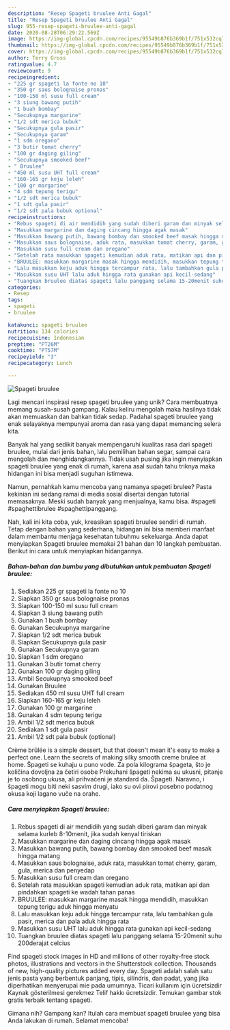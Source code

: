 ```yaml
---
description: "Resep Spageti bruulee Anti Gagal"
title: "Resep Spageti bruulee Anti Gagal"
slug: 955-resep-spageti-bruulee-anti-gagal
date: 2020-08-28T06:29:22.569Z
image: https://img-global.cpcdn.com/recipes/95549b876b369b1f/751x532cq70/spageti-bruulee-foto-resep-utama.jpg
thumbnail: https://img-global.cpcdn.com/recipes/95549b876b369b1f/751x532cq70/spageti-bruulee-foto-resep-utama.jpg
cover: https://img-global.cpcdn.com/recipes/95549b876b369b1f/751x532cq70/spageti-bruulee-foto-resep-utama.jpg
author: Terry Gross
ratingvalue: 4.7
reviewcount: 9
recipeingredient:
- "225 gr spageti la fonte no 10"
- "350 gr saus bolognaise pronas"
- "100-150 ml susu full cream"
- "3 siung bawang putih"
- "1 buah bombay"
- "Secukupnya margarine"
- "1/2 sdt merica bubuk"
- "Secukupnya gula pasir"
- "Secukupnya garam"
- "1 sdm oregano"
- "3 butir tomat cherry"
- "100 gr daging giling"
- "Secukupnya smooked beef"
- " Bruulee"
- "450 ml susu UHT full cream"
- "160-165 gr keju leleh"
- "100 gr margarine"
- "4 sdm tepung terigu"
- "1/2 sdt merica bubuk"
- "1 sdt gula pasir"
- "1/2 sdt pala bubuk optional"
recipeinstructions:
- "Rebus spageti di air mendidih yang sudah diberi garam dan minyak selama kurleb 8-10menit, jika sudah kenyal tiriskan"
- "Masukkan margarine dan daging cincang hingga agak masak"
- "Masukkan bawang putih, bawang bombay dan smooked beef masak hingga matang"
- "Masukkan saus bolognaise, aduk rata, masukkan tomat cherry, garam, gula, merica dan penyedap"
- "Masukkan susu full cream dan oregano"
- "Setelah rata masukkan spageti kemudian aduk rata, matikan api dan pindahkan spageti ke wadah tahan panas"
- "BRUULEE: masukkan margarine masak hingga mendidih, masukkan tepung terigu aduk hingga menyatu"
- "Lalu masukkan keju aduk hingga tercampur rata, lalu tambahkan gula pasir, merica dan pala aduk hingga rata"
- "Masukkan susu UHT lalu aduk hingga rata gunakan api kecil-sedang"
- "Tuangkan bruulee diatas spageti lalu panggang selama 15-20menit suhu 200derajat celcius"
categories:
- Resep
tags:
- spageti
- bruulee

katakunci: spageti bruulee 
nutrition: 134 calories
recipecuisine: Indonesian
preptime: "PT26M"
cooktime: "PT57M"
recipeyield: "3"
recipecategory: Lunch

---
```



![Spageti bruulee](https://img-global.cpcdn.com/recipes/95549b876b369b1f/751x532cq70/spageti-bruulee-foto-resep-utama.jpg)

Lagi mencari inspirasi resep spageti bruulee yang unik? Cara membuatnya memang susah-susah gampang. Kalau keliru mengolah maka hasilnya tidak akan memuaskan dan bahkan tidak sedap. Padahal spageti bruulee yang enak selayaknya mempunyai aroma dan rasa yang dapat memancing selera kita.

Banyak hal yang sedikit banyak mempengaruhi kualitas rasa dari spageti bruulee, mulai dari jenis bahan, lalu pemilihan bahan segar, sampai cara mengolah dan menghidangkannya. Tidak usah pusing jika ingin menyiapkan spageti bruulee yang enak di rumah, karena asal sudah tahu triknya maka hidangan ini bisa menjadi suguhan istimewa.

Namun, pernahkah kamu mencoba yang namanya spageti brulee? Pasta kekinian ini sedang ramai di media sosial disertai dengan tutorial memasaknya. Meski sudah banyak yang menjualnya, kamu bisa. #spageti #spaghettibrulee #spaghettipanggang.


Nah, kali ini kita coba, yuk, kreasikan spageti bruulee sendiri di rumah. Tetap dengan bahan yang sederhana, hidangan ini bisa memberi manfaat dalam membantu menjaga kesehatan tubuhmu sekeluarga. Anda dapat menyiapkan Spageti bruulee memakai 21 bahan dan 10 langkah pembuatan. Berikut ini cara untuk menyiapkan hidangannya.

<!--inarticleads1-->

##### Bahan-bahan dan bumbu yang dibutuhkan untuk pembuatan Spageti bruulee:

1. Sediakan 225 gr spageti la fonte no 10
1. Siapkan 350 gr saus bolognaise pronas
1. Siapkan 100-150 ml susu full cream
1. Siapkan 3 siung bawang putih
1. Gunakan 1 buah bombay
1. Gunakan Secukupnya margarine
1. Siapkan 1/2 sdt merica bubuk
1. Siapkan Secukupnya gula pasir
1. Gunakan Secukupnya garam
1. Siapkan 1 sdm oregano
1. Gunakan 3 butir tomat cherry
1. Gunakan 100 gr daging giling
1. Ambil Secukupnya smooked beef
1. Gunakan  Bruulee
1. Sediakan 450 ml susu UHT full cream
1. Siapkan 160-165 gr keju leleh
1. Gunakan 100 gr margarine
1. Gunakan 4 sdm tepung terigu
1. Ambil 1/2 sdt merica bubuk
1. Sediakan 1 sdt gula pasir
1. Ambil 1/2 sdt pala bubuk (optional)


Crème brûlée is a simple dessert, but that doesn&#39;t mean it&#39;s easy to make a perfect one. Learn the secrets of making silky smooth creme brulee at home. Špageti se kuhaju u puno vode. Za pola kilograma špageta, što je količina dovoljna za četiri osobe Prekuhani špageti nekima su ukusni, pitanje je to osobnog ukusa, ali prihvaćeni je standard da. Špageti. Naravno, i špageti mogu biti neki sasvim drugi, iako su ovi pirovi posebno podatnog okusa koji lagano vuče na orahe. 

<!--inarticleads2-->

##### Cara menyiapkan Spageti bruulee:

1. Rebus spageti di air mendidih yang sudah diberi garam dan minyak selama kurleb 8-10menit, jika sudah kenyal tiriskan
1. Masukkan margarine dan daging cincang hingga agak masak
1. Masukkan bawang putih, bawang bombay dan smooked beef masak hingga matang
1. Masukkan saus bolognaise, aduk rata, masukkan tomat cherry, garam, gula, merica dan penyedap
1. Masukkan susu full cream dan oregano
1. Setelah rata masukkan spageti kemudian aduk rata, matikan api dan pindahkan spageti ke wadah tahan panas
1. BRUULEE: masukkan margarine masak hingga mendidih, masukkan tepung terigu aduk hingga menyatu
1. Lalu masukkan keju aduk hingga tercampur rata, lalu tambahkan gula pasir, merica dan pala aduk hingga rata
1. Masukkan susu UHT lalu aduk hingga rata gunakan api kecil-sedang
1. Tuangkan bruulee diatas spageti lalu panggang selama 15-20menit suhu 200derajat celcius


Find spageti stock images in HD and millions of other royalty-free stock photos, illustrations and vectors in the Shutterstock collection. Thousands of new, high-quality pictures added every day. Spageti adalah salah satu jenis pasta yang berbentuk panjang, tipis, silindris, dan padat, yang jika diperhatikan menyerupai mie pada umumnya. Ticari kullanım için ücretsizdir Kaynak gösterilmesi gerekmez Telif hakkı ücretsizdir. Temukan gambar stok gratis terbaik tentang spageti. 

Gimana nih? Gampang kan? Itulah cara membuat spageti bruulee yang bisa Anda lakukan di rumah. Selamat mencoba!
